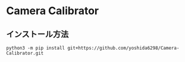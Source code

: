 # Camera Calibrator
## インストール方法
```shell
python3 -m pip install git+https://github.com/yoshida6298/Camera-Calibrator.git
```